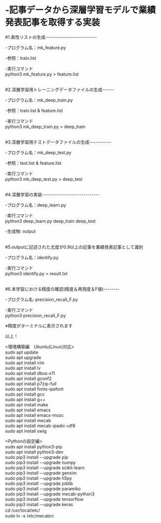 # -記事データから深層学習モデルで業績発表記事を取得する実装 

#1.素性リストの生成--------------------------

-プログラム名：mk_feature.py

-参照：train.list

-実行コマンド<br>
python3 mk_feature.py > feature.list

<br>#2.深層学習用トレーニングデータファイルの生成------

-プログラム名：mk_deep_train.py

-参照：train.list & feature.list

-実行コマンド<br>
python3 mk_deep_train.py > deep_train


<br>#3.深層学習用テストデータファイルの生成-----------

-プログラム名：mk_deep_test.py

-参照：test.list & feature.list

-実行コマンド<br>
python3 mk_deep_test.py > deep_test

<br>#4.深層学習の実装-----------------------------

-プログラム名：deep_learn.py

-実行コマンド<br>
python3 deep_learn.py deep_train deep_test

-生成物: output

<br>#5.outputに記述された尤度が0.9以上の記事を業績発表記事として識別

-プログラム名：identify.py

-実行コマンド<br>
python3 identify.py > result.txt

<br>#6.本学習における精度の確認(精度＆再現度＆F値)--------

-プログラム名: precision_recall_F.py

-実行コマンド<br>
python3 precision_recall_F.py

※精度がターミナルに表示されます


以上！


<環境構築編　Ubuntu(Linux)対応><br>
sudo apt update<br>
sudo apt upgrade<br>
sudo apt install vim<br>
sudo apt install lv<br>
sudo apt install dbus-x11<br>
sudo apt install gconf2<br>
sudo apt install p7zip-full<br>
sudo apt install fonts-ipafont<br>
sudo apt install gcc<br>
sudo apt install g++<br>
sudo apt install make<br>
sudo apt install emacs<br>
sudo apt install emacs-mozc<br>
sudo apt install mecab<br>
sudo apt install mecab-ipadic-utf8<br>
sudo apt install swig<br>

<Pythonの設定編><br>
sudo apt install python3-pip<br>
sudo apt install python3-dev<br>
sudo pip3 install --upgrade pip<br>
sudo pip3 install --upgrade numpy<br>
sudo pip3 install --upgrade scikit-learn<br>
sudo pip3 install --upgrade gensim<br>
sudo pip3 install --upgrade h5py<br>
sudo pip3 install --upgrade joblib<br>
sudo pip3 install --upgrade paramiko<br>
sudo pip3 install --upgrade mecab-python3<br>
sudo pip3 install --upgrade tensorflow<br>
sudo pip3 install --upgrade keras<br>
cd /usr/local/etc/　　<br>
sudo ln -s /etc/mecabrc<br>
